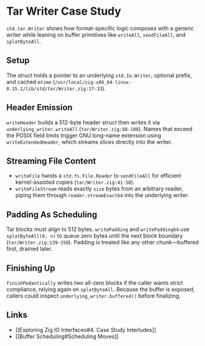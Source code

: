# Tar Writer Case Study

`std.tar.Writer` shows how format-specific logic composes with a generic writer while leaning on buffer primitives like `writeAll`, `sendFileAll`, and `splatByteAll`.

## Setup
The struct holds a pointer to an underlying `std.Io.Writer`, optional prefix, and cached `mtime` (`/usr/local/zig-x86_64-linux-0.15.1/lib/std/tar/Writer.zig:17-33`).

## Header Emission
`writeHeader` builds a 512-byte header struct then writes it via `underlying_writer.writeAll` (`tar/Writer.zig:88-108`). Names that exceed the POSIX field limits trigger GNU long-name extension using `writeExtendedHeader`, which streams slices directly into the writer.

## Streaming File Content
- `writeFile` hands a `std.fs.File.Reader` to `sendFileAll` for efficient kernel-assisted copies (`tar/Writer.zig:41-58`).  
- `writeFileStream` reads exactly `size` bytes from an arbitrary reader, piping them through `reader.streamExact64` into the underlying writer.

## Padding As Scheduling
Tar blocks must align to 512 bytes. `writePadding` and `writePadding64` use `splatByteAll(0, n)` to queue zero bytes until the next block boundary (`tar/Writer.zig:139-150`). Padding is treated like any other chunk—buffered first, drained later.

## Finishing Up
`finishPedantically` writes two all-zero blocks if the caller wants strict compliance, relying again on `splatByteAll`. Because the buffer is exposed, callers could inspect `underlying_writer.buffered()` before finalizing.

## Links
- [[Exploring Zig IO Interfaces#4. Case Study Interludes]]
- [[Buffer Scheduling#Scheduling Moves]]
